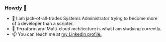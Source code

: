 ### Howdy 👋
- 🔭 I am jack-of-all-trades Systems Administrator trying to become more of a developer than a scripter.
- 🌱 Terraform and Multi-cloud architecture is what I am studying currently.
- 📫 You can reach me at [my LinkedIn profile.](https://linkedin.com/in/clarytech)

<!--
**JustinC-dev/JustinC-dev** is a ✨ _special_ ✨ repository because its `README.md` (this file) appears on your GitHub profile.

Here are some ideas to get you started:

- 🔭 I’m currently working on ...
- 🌱 I’m currently learning ...
- 👯 I’m looking to collaborate on ...
- 🤔 I’m looking for help with ...
- 💬 Ask me about ...
- 😄 Pronouns: ...
- ⚡ Fun fact: ...
-->
